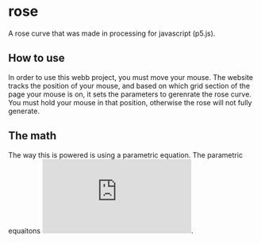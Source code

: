 # rose
A rose curve that was made in processing for javascript (p5.js).

## How to use
In order to use this webb project, you must move your mouse. The website tracks the position of your mouse, and based on which grid section of the page your mouse is on, it sets the parameters to gerenrate the rose curve. You must hold your mouse in that position, otherwise the rose will not fully generate.

## The math
The way this is powered is using a parametric equation. The parametric equaitons ![equation](http://latex.codecogs.com/gif.latex?x%3D%5Ccos%28k%5Ctheta%29%5Ccos%28%5Ctheta%29).